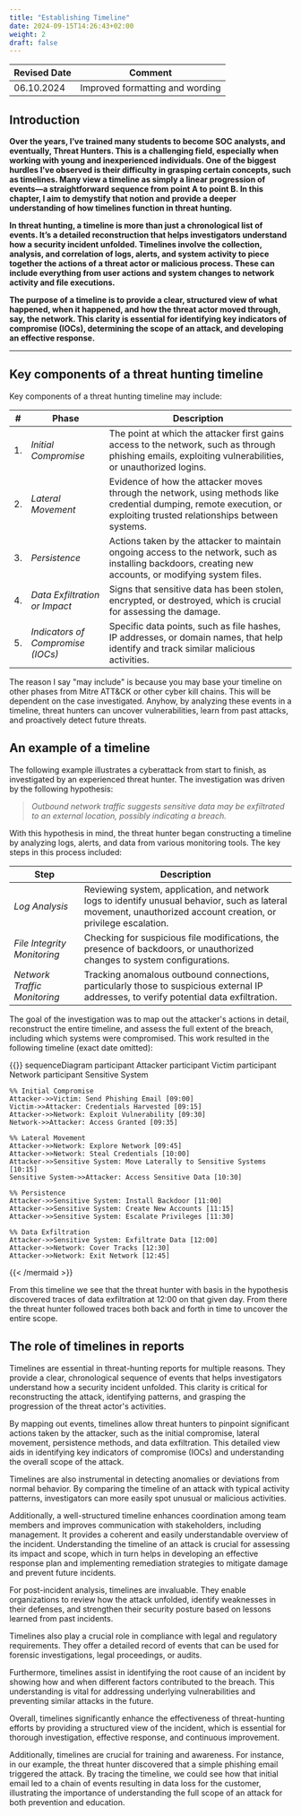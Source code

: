 ```yaml
---
title: "Establishing Timeline"
date: 2024-09-15T14:26:43+02:00
weight: 2
draft: false
---
```


| Revised Date | Comment |
| ------------ | ------- |
| 06.10.2024   | Improved formatting and wording | 

## Introduction

**Over the years, I’ve trained many students to become SOC analysts, and eventually, Threat Hunters. This is a challenging field, especially when working with young and inexperienced individuals. One of the biggest hurdles I’ve observed is their difficulty in grasping certain concepts, such as timelines. Many view a timeline as simply a linear progression of events—a straightforward sequence from point A to point B. In this chapter, I aim to demystify that notion and provide a deeper understanding of how timelines function in threat hunting.**

**In threat hunting, a timeline is more than just a chronological list of events. It’s a detailed reconstruction that helps investigators understand how a security incident unfolded. Timelines involve the collection, analysis, and correlation of logs, alerts, and system activity to piece together the actions of a threat actor or malicious process. These can include everything from user actions and system changes to network activity and file executions.**

**The purpose of a timeline is to provide a clear, structured view of what happened, when it happened, and how the threat actor moved through, say, the network. This clarity is essential for identifying key indicators of compromise (IOCs), determining the scope of an attack, and developing an effective response.**

---

## Key components of a threat hunting timeline 

Key components of a threat hunting timeline may include:

| # | Phase | Description | 
| -- | ---- | ----------- |
| 1. | _Initial Compromise_ | The point at which the attacker first gains access to the network, such as through phishing emails, exploiting vulnerabilities, or unauthorized logins. |
| 2. | _Lateral Movement_ | Evidence of how the attacker moves through the network, using methods like credential dumping, remote execution, or exploiting trusted relationships between systems. |
| 3. | _Persistence_  | Actions taken by the attacker to maintain ongoing access to the network, such as installing backdoors, creating new accounts, or modifying system files. |
| 4. | _Data Exfiltration or Impact_ | Signs that sensitive data has been stolen, encrypted, or destroyed, which is crucial for assessing the damage. |
| 5. | _Indicators of Compromise (IOCs)_ | Specific data points, such as file hashes, IP addresses, or domain names, that help identify and track similar malicious activities. |

The reason I say "may include" is because you may base your timeline on other phases from Mitre ATT&CK or other cyber kill chains. This will be dependent on the case investigated. Anyhow, by analyzing these events in a timeline, threat hunters can uncover vulnerabilities, learn from past attacks, and proactively detect future threats.

## An example of a timeline

The following example illustrates a cyberattack from start to finish, as investigated by an experienced threat hunter. The investigation was driven by the following hypothesis:

> _Outbound network traffic suggests sensitive data may be exfiltrated to an external location, possibly indicating a breach._

With this hypothesis in mind, the threat hunter began constructing a timeline by analyzing logs, alerts, and data from various monitoring tools. The key steps in this process included:

| Step | Description |
| ---- | ----------- |
| _Log Analysis_ | Reviewing system, application, and network logs to identify unusual behavior, such as lateral movement, unauthorized account creation, or privilege escalation. |
| _File Integrity Monitoring_ | Checking for suspicious file modifications, the presence of backdoors, or unauthorized changes to system configurations. |
| _Network Traffic Monitoring_ | Tracking anomalous outbound connections, particularly those to suspicious external IP addresses, to verify potential data exfiltration. |

The goal of the investigation was to map out the attacker's actions in detail, reconstruct the entire timeline, and assess the full extent of the breach, including which systems were compromised. This work resulted in the following timeline (exact date omitted):

{{<mermaid align="center">}}
sequenceDiagram
    participant Attacker
    participant Victim
    participant Network
    participant Sensitive System

    %% Initial Compromise
    Attacker->>Victim: Send Phishing Email [09:00]
    Victim->>Attacker: Credentials Harvested [09:15]
    Attacker->>Network: Exploit Vulnerability [09:30]
    Network->>Attacker: Access Granted [09:35]

    %% Lateral Movement
    Attacker->>Network: Explore Network [09:45]
    Attacker->>Network: Steal Credentials [10:00]
    Attacker->>Sensitive System: Move Laterally to Sensitive Systems [10:15]
    Sensitive System->>Attacker: Access Sensitive Data [10:30]

    %% Persistence
    Attacker->>Sensitive System: Install Backdoor [11:00]
    Attacker->>Sensitive System: Create New Accounts [11:15]
    Attacker->>Sensitive System: Escalate Privileges [11:30]

    %% Data Exfiltration
    Attacker->>Sensitive System: Exfiltrate Data [12:00]
    Attacker->>Network: Cover Tracks [12:30]
    Attacker->>Network: Exit Network [12:45]
 {{< /mermaid >}}

From this timeline we see that the threat hunter with basis in the hypothesis discovered traces of data exfiltration at 12:00 on that given day. From there the threat hunter followed traces both back and forth in time to uncover the entire scope.

## The role of timelines in reports

Timelines are essential in threat-hunting reports for multiple reasons. They provide a clear, chronological sequence of events that helps investigators understand how a security incident unfolded. This clarity is critical for reconstructing the attack, identifying patterns, and grasping the progression of the threat actor's activities.

By mapping out events, timelines allow threat hunters to pinpoint significant actions taken by the attacker, such as the initial compromise, lateral movement, persistence methods, and data exfiltration. This detailed view aids in identifying key indicators of compromise (IOCs) and understanding the overall scope of the attack.

Timelines are also instrumental in detecting anomalies or deviations from normal behavior. By comparing the timeline of an attack with typical activity patterns, investigators can more easily spot unusual or malicious activities.

Additionally, a well-structured timeline enhances coordination among team members and improves communication with stakeholders, including management. It provides a coherent and easily understandable overview of the incident. Understanding the timeline of an attack is crucial for assessing its impact and scope, which in turn helps in developing an effective response plan and implementing remediation strategies to mitigate damage and prevent future incidents.

For post-incident analysis, timelines are invaluable. They enable organizations to review how the attack unfolded, identify weaknesses in their defenses, and strengthen their security posture based on lessons learned from past incidents.

Timelines also play a crucial role in compliance with legal and regulatory requirements. They offer a detailed record of events that can be used for forensic investigations, legal proceedings, or audits.

Furthermore, timelines assist in identifying the root cause of an incident by showing how and when different factors contributed to the breach. This understanding is vital for addressing underlying vulnerabilities and preventing similar attacks in the future.

Overall, timelines significantly enhance the effectiveness of threat-hunting efforts by providing a structured view of the incident, which is essential for thorough investigation, effective response, and continuous improvement.

Additionally, timelines are crucial for training and awareness. For instance, in our example, the threat hunter discovered that a simple phishing email triggered the attack. By tracing the timeline, we could see how that initial email led to a chain of events resulting in data loss for the customer, illustrating the importance of understanding the full scope of an attack for both prevention and education.